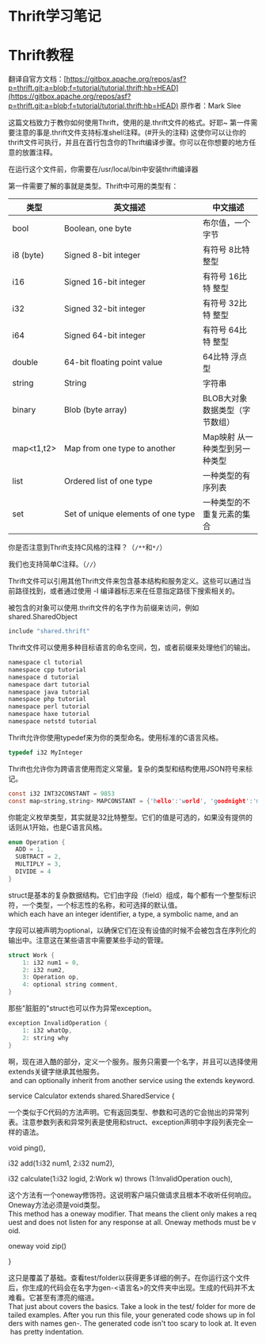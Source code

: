 # Thrift学习笔记

# Thrift教程
翻译自官方文档：[https://gitbox.apache.org/repos/asf?p=thrift.git;a=blob;f=tutorial/tutorial.thrift;hb=HEAD](https://gitbox.apache.org/repos/asf?p=thrift.git;a=blob;f=tutorial/tutorial.thrift;hb=HEAD)
原作者：Mark Slee


这篇文档致力于教你如何使用Thrift，使用的是.thrift文件的格式。好耶~
第一件需要注意的事是.thrift文件支持标准shell注释。(#开头的注释) 这使你可以让你的thrift文件可执行，并且在首行包含你的Thrift编译步骤。你可以在你想要的地方任意的放置注释。

在运行这个文件前，你需要在/usr/local/bin中安装thrift编译器

第一件需要了解的事就是类型。Thrift中可用的类型有：

|类型|英文描述|中文描述|
|----------|----------------------------------|-----------------------|
|bool      |Boolean, one byte                 |布尔值，一个字节|
|i8 (byte) |Signed 8-bit integer              |有符号 8比特 整型|
|i16       |Signed 16-bit integer             |有符号 16比特 整型|
|i32       |Signed 32-bit integer             |有符号 32比特 整型|
|i64       |Signed 64-bit integer             |有符号 64比特 整型|
|double    |64-bit floating point value       |64比特 浮点型|
|string    |String                            |字符串|
|binary    |Blob (byte array)                 |BLOB大对象数据类型（字节数组）|
|map<t1,t2>|Map from one type to another      |Map映射 从一种类型到另一种类型|
|list<t1>  |Ordered list of one type          |一种类型的有序列表|
|set<t1>   |Set of unique elements of one type|一种类型的不重复元素的集合|


你是否注意到Thrift支持C风格的注释？（`/**`和`*/`）

我们也支持简单C注释。（`//`）

Thrift文件可以引用其他Thrift文件来包含基本结构和服务定义。这些可以通过当前路径找到，或者通过使用 -I 编译器标志来在任意指定路径下搜索相关的。

被包含的对象可以使用.thrift文件的名字作为前缀来访问，例如shared.SharedObject

```c
include "shared.thrift"
```


Thrift文件可以使用多种目标语言的命名空间，包，或者前缀来处理他们的输出。

```c
namespace cl tutorial
namespace cpp tutorial
namespace d tutorial
namespace dart tutorial
namespace java tutorial
namespace php tutorial
namespace perl tutorial
namespace haxe tutorial
namespace netstd tutorial
```


Thrift允许你使用typedef来为你的类型命名。使用标准的C语言风格。

```c
typedef i32 MyInteger
```


Thrift也允许你为跨语言使用而定义常量。复杂的类型和结构使用JSON符号来标记。

```c
const i32 INT32CONSTANT = 9853
const map<string,string> MAPCONSTANT = {'hello':'world', 'goodnight':'moon'}
```


你能定义枚举类型，其实就是32比特整型。它们的值是可选的，如果没有提供的话则从1开始，也是C语言风格。

```c
enum Operation {
  ADD = 1,
  SUBTRACT = 2,
  MULTIPLY = 3,
  DIVIDE = 4
}
```


struct是基本的复杂数据结构。它们由字段（field）组成，每个都有一个整型标识符，一个类型，一个标志性的名称，和可选择的默认值。
which each have an integer identifier, a type, a symbolic name, and an


字段可以被声明为optional，以确保它们在没有设值的时候不会被包含在序列化的输出中。注意这在某些语言中需要某些手动的管理。

```c
struct Work {
    1: i32 num1 = 0,
    2: i32 num2,
    3: Operation op,
    4: optional string comment,
}
```


那些"脏脏的"struct也可以作为异常exception。

```c
exception InvalidOperation {
    1: i32 whatOp,
    2: string why
}
```


啊，现在进入酷的部分，定义一个服务。服务只需要一个名字，并且可以选择使用extends关键字继承其他服务。
 and can optionally inherit from another service using the extends keyword.


service Calculator extends shared.SharedService {


一个类似于C代码的方法声明。它有返回类型、参数和可选的它会抛出的异常列表。注意参数列表和异常列表是使用和struct、exception声明中字段列表完全一样的语法。

void ping(),


i32 add(1:i32 num1, 2:i32 num2),


i32 calculate(1:i32 logid, 2:Work w) throws (1:InvalidOperation ouch),


这个方法有一个oneway修饰符。这说明客户端只做请求且根本不收听任何响应。Oneway方法必须是void类型。
This method has a oneway modifier. That means the client only makes a request and does not listen for any response at all. Oneway methods must be void.


oneway void zip()


}


这只是覆盖了基础。查看test/folder以获得更多详细的例子。在你运行这个文件后，你生成的代码会在名字为gen-<语言名>的文件夹中出现。生成的代码并不太难看。它甚至有漂亮的缩进。
That just about covers the basics. Take a look in the test/ folder for more detailed examples. After you run this file, your generated code shows up in folders with names gen-<language>. The generated code isn't too scary to look at. It even has pretty indentation.
